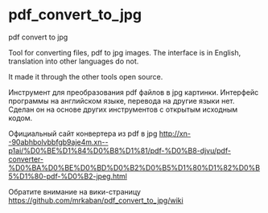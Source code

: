 # pdf_convert_to_jpg
pdf convert to jpg

Tool for converting files, pdf to jpg images. 
The interface is in English, translation into other languages do not.

It made it through the other tools open source.

Инструмент для преобразования pdf файлов в jpg картинки. 
Интерфейс программы на английском языке, перевода на другие языки нет. 
Сделан он на основе других инструментов с открытым исходным кодом. 

Официальный сайт конвертера из pdf в jpg http://xn--90abhbolvbbfgb9aje4m.xn--p1ai/%D0%BE%D1%84%D0%B8%D1%81/pdf-%D0%B8-djvu/pdf-converter-%D0%BA%D0%BE%D0%BD%D0%B2%D0%B5%D1%80%D1%82%D0%B5%D1%80-pdf-%D0%B2-jpeg.html

Обратите внимание на вики-страницу https://github.com/mrkaban/pdf_convert_to_jpg/wiki
